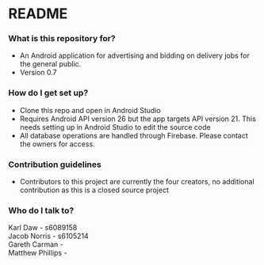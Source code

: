 # README #



### What is this repository for? ###

* An Android application for advertising and bidding on delivery jobs for the general public.
* Version 0.7

### How do I get set up? ###

* Clone this repo and open in Android Studio
* Requires Android API version 26 but the app targets API version 21. This needs setting up in Android Studio to edit the source code
* All database operations are handled through Firebase. Please contact the owners for access.

### Contribution guidelines ###

* Contributors to this project are currently the four creators, no additional contribution as this is a closed source project

### Who do I talk to? ###

Karl Daw - s6089158  
Jacob Norris - s6105214  
Gareth Carman -   
Matthew Phillips -   